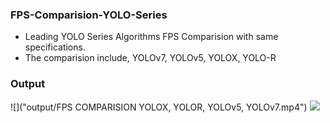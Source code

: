 ### FPS-Comparision-YOLO-Series

- Leading YOLO Series Algorithms FPS Comparision with same specifications.
- The comparision include, YOLOv7, YOLOv5, YOLOX, YOLO-R

### Output

![]("output/FPS COMPARISION YOLOX, YOLOR, YOLOv5, YOLOv7.mp4")
![](https://pandao.github.io/editor.md/examples/images/4.jpg)
